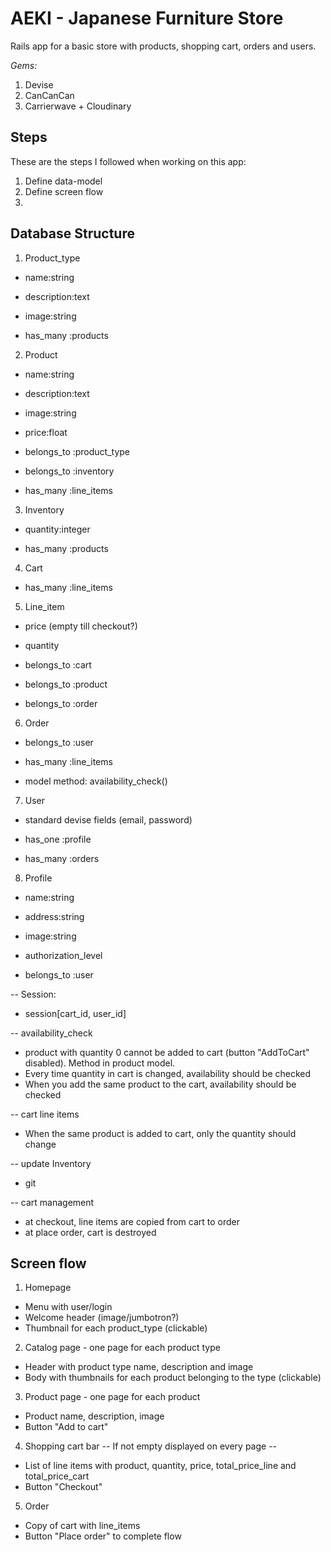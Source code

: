 # AEKI - Japanese Furniture Store

Rails app for a basic store with products, shopping cart, orders and users.

*Gems:*
1. Devise
2. CanCanCan
3. Carrierwave + Cloudinary

## Steps

These are the steps I followed when working on this app:

1. Define data-model
2. Define screen flow
3.

## Database Structure

1. Product_type
  * name:string
  * description:text
  * image:string

  * has_many :products

2. Product
  * name:string
  * description:text
  * image:string
  * price:float

  * belongs_to :product_type
  * belongs_to :inventory
  * has_many :line_items

3. Inventory
  * quantity:integer

  * has_many :products

4. Cart
  * has_many :line_items

5. Line_item
  * price (empty till checkout?)
  * quantity

  * belongs_to :cart
  * belongs_to :product
  * belongs_to :order

6. Order
  * belongs_to :user
  * has_many :line_items

  * model method: availability_check()

7. User
  * standard devise fields (email, password)

  * has_one :profile
  * has_many :orders

8. Profile
  * name:string
  * address:string
  * image:string
  * authorization_level

  * belongs_to :user

-- Session:
  * session[cart_id, user_id]

-- availability_check
  * product with quantity 0 cannot be added to cart (button "AddToCart" disabled). Method in product model.
  * Every time quantity in cart is changed, availability should be checked
  * When you add the same product to the cart, availability should be checked

-- cart line items
  * When the same product is added to cart, only the quantity should change

-- update Inventory
  * git 


-- cart management
  * at checkout, line items are copied from cart to order
  * at place order, cart is destroyed





## Screen flow

1. Homepage
  * Menu with user/login
  * Welcome header (image/jumbotron?)
  * Thumbnail for each product_type (clickable)

2. Catalog page - one page for each product type
  * Header with product type name, description and image
  * Body with thumbnails for each product belonging to the type (clickable)

3. Product page - one page for each product
  * Product name, description, image
  * Button "Add to cart"

4. Shopping cart bar
  -- If not empty displayed on every page --
  * List of line items with product, quantity, price, total_price_line and total_price_cart
  * Button "Checkout"

5. Order
  * Copy of cart with line_items
  * Button "Place order" to complete flow
